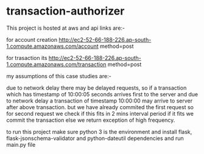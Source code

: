 # transaction-authorizer

This project is hosted at aws and api links are:-

for account creation http://ec2-52-66-188-226.ap-south-1.compute.amazonaws.com/account  method=post

for trasaction its http://ec2-52-66-188-226.ap-south-1.compute.amazonaws.com/transaction method=post

my assumptions of this case studies are:-

due to network delay there may be delayed requests, so if a transaction which has timestamp of 10:00:05 seconds arrives first to the server and due to network delay a transaction of timestamp 10:00:00 may arrive to server after above transaction. but we have already commited the first request so for second request we check if this fits in 2 mins interval period if it fits we commit the transaction else we return exception of high frequency.

to run this project make sure python 3 is the environment and install flask, flask-jsonschema-validator and python-dateutil dependencies
and run main.py file

